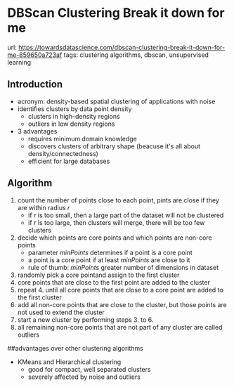 # DBScan Clustering Break it down for me 

url: <https://towardsdatascience.com/dbscan-clustering-break-it-down-for-me-859650a723af>
tags: clustering algorithms, dbscan, unsupervised learning

## Introduction

- acronym: density-based spatial clustering of applications with noise
- identifies clusters by data point density
    - clusters in high-density regions
    - outliers in low density regions
- 3 advantages
    - requires minimum domain knowledge
    - discovers clusters of arbitrary shape (beacuse it's all about density/connectedness)
    - efficient for large databases

## Algorithm

1. count the number of points close to each point, pints are close if they are within radius _r_
    - if _r_ is too small, then a large part of the dataset will not be clustered
    - if _r_ is too large, then clusters will merge, there will be too few clusters
2. decide which points are core points and which points are non-core points
    - parameter _minPoints_ determines if a point is a core point
    - a point is a core point if at least _minPoints_ are close to it
    - rule of thumb: _minPoints_ greater number of dimensions in dataset
3. randomly pick a core pointand assign to the first cluster
4. core points that are close to the first point are added to the cluster
5. repeat 4. until all core points that are close to a core point are added to the first cluster
6. add all non-core points that are close to the cluster, but those points are not used to extend the cluster
7. start a new cluster by performing steps 3. to 6.
8. all remaining non-core points that are not part of any cluster are called outliers

##advantages over other clustering algorithms

- KMeans and Hierarchical clustering
    - good for compact, well separated clusters
    - severely affected by noise and outliers